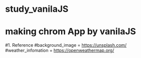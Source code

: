 # study_vanilaJS
# making chrom App by vanilaJS

#1. Reference
#background_image = https://unsplash.com/
#weather_infomation = https://openweathermap.org/
